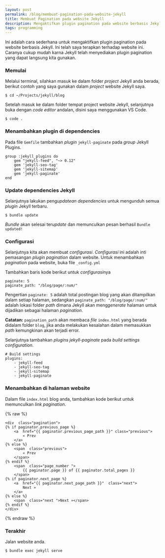 ```yaml
---
layout: post
permalink: /blog/membuat-pagination-pada-website-jekyll
title: Membuat Pagination pada website Jekyll
description: Mengaktifkan plugin pagination pada website berbasis Jekyll
tags: programming
---
```


Ini adalah cara sederhana untuk mengaktifkan plugin pagination pada website berbasis Jekyll. Ini telah saya terapkan terhadap website ini. Caranya cukup mudah karna Jekyll telah menyediakan plugin pagination yang dapat langsung kita gunakan.

### Memulai

Melalui terminal, silahkan masuk ke dalam folder *project* Jekyll anda berada, berikut contoh yang saya gunakan dalam *project* website Jekyll saya.

```
$ cd ~/Projects/jekyll/blog
```

Setelah masuk ke dalam folder tempat project website Jekyll, selanjutnya buka dengan *code editor* andalan, disini saya menggunakan VS Code.

```
$ code .
```

### Menambahkan plugin di dependencies

Pada file `Gemfile` tambahkan *plugin* `jekyll-paginate` pada *group* Jekyll Plugins.

```
group :jekyll_plugins do
	gem "jekyll-feed", "~> 0.12"
	gem 'jekyll-seo-tag'
	gem 'jekyll-sitemap'
	gem 'jekyll-paginate'
end
```

### Update dependencies Jekyll

Selanjutnya lakukan peng*updatean* *dependencies* untuk mengunduh semua *plugin* Jekyll terbaru.

```
$ bundle update
```
*Bundle* akan selesai ter*update* dan memunculkan pesan berhasil `Bundle updated!`

### Configurasi

Selanjutnya kita akan membuat *configurasi*. *Configurasi* ini adalah inti pemasangan *plugin pagination* dalam website. Untuk menambahkan *pagination* pada website, buka file `_config.yml`

Tambahkan baris kode berikut untuk *configurasi*nya

```
paginate: 5
paginate_path: "/blog/page/:num/"
```
Pengertian `paginate: 5`  adalah total postingan blog yang akan ditampilkan dalam setiap halaman, sedangkan `paginate_path: "/blog/page/:num/"` adalah lokasi folder *path* dimana Jekyll akan meng*generate* halaman untuk dijadikan sebagai halaman *pagination*.

**Catatan:** `pagination_path` akan membaca *file* `index.html` yang berada didalam folder `blog`, jika anda melakukan kesalahan dalam memasukkan *path* kemungkinan akan terjadi error.

Selanjutnya tambahkan *plugins* *jekyll-paginate* pada *build settings configuration*.

```
# Build settings
plugins:
	- jekyll-feed
	- jekyll-seo-tag
	- jekyll-sitemap
	- jekyll-paginate
```

### Menambahkan di halaman website

Dalam file `index.html` blog anda, tambahkan kode berikut untuk memunculkan *link pagination*.

{% raw %}
```
<div  class="pagination">
{% if paginator.previous_page %}
	<a  href="{{ paginator.previous_page_path }}" class="previous">
		« Prev
	</a>
{% else %}
	<span  class="previous">
		« Prev
	</span>
{% endif %}
	<span  class="page_number ">
		{{ paginator.page }} of {{ paginator.total_pages }}
	</span>
{% if paginator.next_page %}
	<a  href="{{ paginator.next_page_path }}"  class="next">
		Next »
	</a>
{% else %}
	<span  class="next ">Next »</span>
{% endif %}
</div>
```
{% endraw %}

### Terakhir

Jalan website anda.

```
$ bundle exec jekyll serve
```